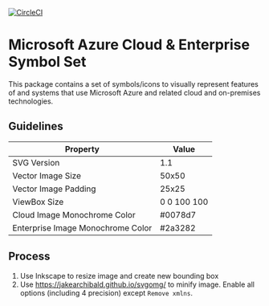 [![CircleCI](https://circleci.com/gh/seesharprun/Microsoft-Azure-Cloud-and-Enterprise-Symbol-Icon-Set/tree/master.svg?style=svg)](https://circleci.com/gh/seesharprun/Microsoft-Azure-Cloud-and-Enterprise-Symbol-Icon-Set/tree/master)

# Microsoft Azure Cloud & Enterprise Symbol Set

This package contains a set of symbols/icons to visually represent features of and systems that use Microsoft Azure and related cloud and on-premises technologies. 

## Guidelines

| Property | Value |
| --- | --- |
| SVG Version | 1.1 |
| Vector Image Size | 50x50 |
| Vector Image Padding | 25x25 |
| ViewBox Size | 0 0 100 100 |
| Cloud Image Monochrome Color | #0078d7 |
| Enterprise Image Monochrome Color | #2a3282 |

## Process

1. Use Inkscape to resize image and create new bounding box
1. Use <https://jakearchibald.github.io/svgomg/> to minify image. Enable all options (including 4 precision) except ``Remove xmlns``.
